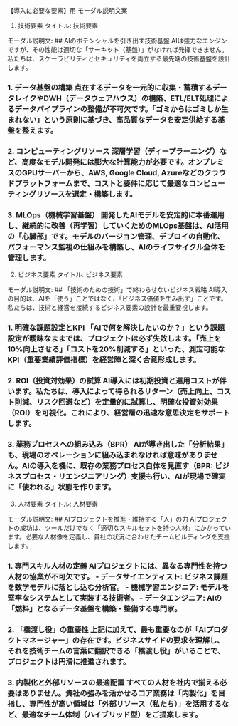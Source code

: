 【導入に必要な要素】用 モーダル説明文案
1. 技術要素
タイトル: 技術要素

モーダル説明文: ## AIのポテンシャルを引き出す技術基盤 AIは強力なエンジンですが、その性能は適切な「サーキット（基盤）」がなければ発揮できません。私たちは、スケーラビリティとセキュリティを両立する最先端の技術基盤を設計します。

### 1. データ基盤の構築 点在するデータを一元的に収集・蓄積するデータレイクやDWH（データウェアハウス）の構築、ETL/ELT処理によるデータパイプラインの整備が不可欠です。「ゴミからはゴミしか生まれない」という原則に基づき、高品質なデータを安定供給する基盤を整えます。

### 2. コンピューティングリソース 深層学習（ディープラーニング）など、高度なモデル開発には膨大な計算能力が必要です。オンプレミスのGPUサーバーから、AWS, Google Cloud, Azureなどのクラウドプラットフォームまで、コストと要件に応じて最適なコンピューティングリソースを選定・構築します。

### 3. MLOps（機械学習基盤） 開発したAIモデルを安定的に本番運用し、継続的に改善（再学習）していくためのMLOps基盤は、AI活用の「心臓部」です。モデルのバージョン管理、デプロイの自動化、パフォーマンス監視の仕組みを構築し、AIのライフサイクル全体を管理します。

2. ビジネス要素
タイトル: ビジネス要素

モーダル説明文: ## 「技術のための技術」で終わらせないビジネス戦略 AI導入の目的は、AIを「使う」ことではなく、「ビジネス価値を生み出す」ことです。私たちは、技術と経営を接続するビジネス要素の設計を最重要視します。

### 1. 明確な課題設定とKPI 「AIで何を解決したいのか？」という課題設定が曖昧なままでは、プロジェクトは必ず失敗します。「売上を10%向上させる」「コストを20%削減する」といった、測定可能なKPI（重要業績評価指標）を経営陣と深く合意形成します。

### 2. ROI（投資対効果）の試算 AI導入には初期投資と運用コストが伴います。私たちは、導入によって得られるリターン（売上向上、コスト削減、リスク回避など）を定量的に試算し、明確な投資対効果（ROI）を可視化。これにより、経営層の迅速な意思決定をサポートします。

### 3. 業務プロセスへの組み込み（BPR） AIが導き出した「分析結果」も、現場のオペレーションに組み込まれなければ意味がありません。AIの導入を機に、既存の業務プロセス自体を見直す（BPR: ビジネスプロセス・リエンジニアリング）支援も行い、AIが現場で確実に「使われる」状態を作ります。

3. 人材要素
タイトル: 人材要素

モーダル説明文: ## AIプロジェクトを推進・維持する「人」の力 AIプロジェクトの成功は、ツールだけでなく「適切なスキルセットを持つ人材」にかかっています。必要な人材像を定義し、貴社の状況に合わせたチームビルディングを支援します。

### 1. 専門スキル人材の定義 AIプロジェクトには、異なる専門性を持つ人材の協業が不可欠です。 - **データサイエンティスト:** ビジネス課題を数学モデルに落とし込む分析官。 - **機械学習エンジニア:** モデルを堅牢なシステムとして実装する技術者。 - **データエンジニア:** AIの「燃料」となるデータ基盤を構築・整備する専門家。

### 2. 「橋渡し役」の重要性 上記に加えて、最も重要なのが「AIプロダクトマネージャー」の存在です。ビジネスサイドの要求を理解し、それを技術チームの言葉に翻訳できる「橋渡し役」がいることで、プロジェクトは円滑に推進されます。

### 3. 内製化と外部リソースの最適配置 すべての人材を社内で揃える必要はありません。貴社の強みを活かせるコア業務は「内製化」を目指し、専門性が高い領域は「外部リソース（私たち）」を活用するなど、最適なチーム体制（ハイブリッド型）をご提案します。